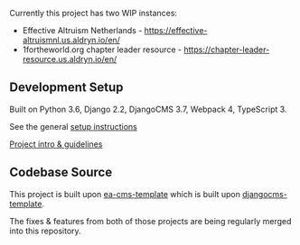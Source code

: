 Currently this project has two WIP instances:
- Effective Altruism Netherlands - https://effective-altruismnl.us.aldryn.io/en/
- 1fortheworld.org chapter leader resource - https://chapter-leader-resource.us.aldryn.io/en/


Development Setup
-------------------------------------------------------------------------------
Built on Python 3.6, Django 2.2, DjangoCMS 3.7, Webpack 4, TypeScript 3.

See the general [setup instructions](https://gitlab.com/what-digital/djangocms-template/-/blob/master/docs/setup-instruction.md)

[Project intro & guidelines](https://gitlab.com/what-digital/djangocms-template/-/blob/master/docs/README.md)


Codebase Source
-------------------------------------------------------------------------------

This project is built upon [ea-cms-template](https://gitlab.com/effective-altruism/ea-cms-template)
which is built upon [djangocms-template](https://gitlab.com/what-digital/djangocms-template).

The fixes & features from both of those projects are being regularly merged into this repository.
